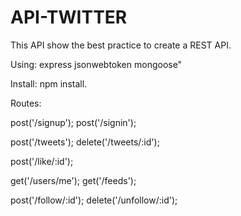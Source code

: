 # API-TWITTER
This API show the best practice to create a REST API.

Using:
 express
 jsonwebtoken
 mongoose"
 
Install:
    npm install.

Routes:

post('/signup');
post('/signin');


post('/tweets');
delete('/tweets/:id');

post('/like/:id');

get('/users/me');
get('/feeds');

post('/follow/:id');
delete('/unfollow/:id');
    
    
 
 
